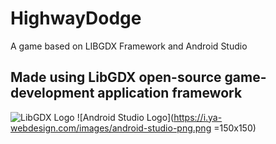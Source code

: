 # HighwayDodge
 A game based on LIBGDX Framework and Android Studio

## Made using LibGDX open-source game-development application framework
![LibGDX Logo](https://images.pcgamingwiki.com/6/61/LibGDX_logo.png)
![Android Studio Logo](https://i.ya-webdesign.com/images/android-studio-png.png =150x150)
